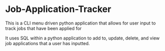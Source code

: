 # Job-Application-Tracker

This is a CLI menu driven python application that allows for user input to track jobs that have been applied for

It uses SQL within a python application to add to, update, delete, and view job applications that a user has inputted. 
